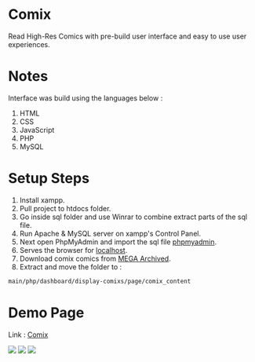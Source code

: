 # Comix
Read High-Res Comics with pre-build user interface and easy to use user experiences.

# Notes
Interface was build using the languages below :

1. HTML
2. CSS
3. JavaScript
4. PHP
5. MySQL

# Setup Steps

1. Install xampp.
2. Pull project to htdocs folder.
3. Go inside sql folder and use Winrar to combine extract parts of the sql file.
4. Run Apache & MySQL server on xampp's Control Panel.
5. Next open PhpMyAdmin and import the sql file [phpmyadmin](http://localhost/phpmyadmin/).
6. Serves the browser for [localhost](http://localhost/).
7. Download comix comics from [MEGA Archived](https://mega.nz/folder/mQw0WCSJ).
8. Extract and move the folder to :
```bash
main/php/dashboard/display-comixs/page/comix_content
```

# Demo Page
Link : [Comix](http://comix.infinityfreeapp.com/)

<img src="https://feliciahard.github.io/comix-src/images/login.jpeg" width="auto" />

<img src="https://feliciahard.github.io/comix-src/images/dashboard.jpeg" width="auto" />

<img src="https://feliciahard.github.io/comix-src/images/pages.jpeg" width="auto" />
